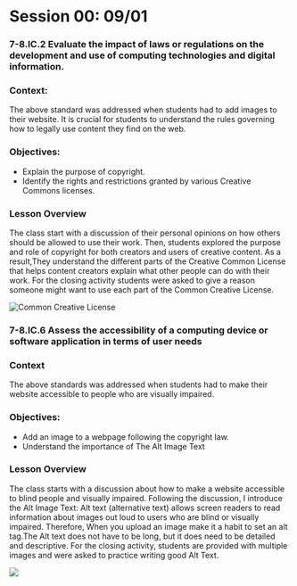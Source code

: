# Session 00: 09/01

### 7-8.IC.2 Evaluate the impact of laws or regulations on the development and use of computing technologies and digital information.

### Context:
The above standard was addressed when students had to add images to their website. It is crucial for students  to understand the rules governing how to legally use content they find on the web.

###  Objectives: 
* Explain the purpose of copyright.
* Identify the rights and restrictions granted by various Creative Commons licenses.

### Lesson Overview
The class start with a discussion of their personal opinions on how others should be allowed to use their work. Then, students explored the purpose and role of copyright for both creators and users of creative content. As a result,They understand the  different parts of the Creative Common License that  helps content creators explain what other people can do with their work. For the closing activity students were asked to give a reason someone might want to use each part of the Common Creative License. 

![Common Creative License](http://fabacademy.org/2018/labs/fablabtrivandrum/students/aby-michael/Week19/image/CC%20at.png)

### 7-8.IC.6 Assess the accessibility of a computing device or software application in terms of user needs

### Context
The above standards was addressed when students had to make their website accessible to people who are visually impaired.

### Objectives:
* Add an image to a webpage following the copyright law.
* Understand the importance of The Alt Image Text

### Lesson Overview
The class starts with a discussion about how to make a website accessible to blind people and visually impaired. Following the discussion, I introduce the Alt Image Text: Alt text (alternative text) allows screen readers to read information about images out loud to users who are blind or visually impaired. Therefore, When you upload an image make it a habit to set an alt tag.The Alt text does not have to be long, but it does need to be detailed and descriptive. For the closing activity, students are provided with multiple images and were asked to practice writing good Alt Text.

![](http://fabacademy.org/2018/labs/fablabtrivandrum/students/aby-michael/Week19/image/CC%20at.png)
